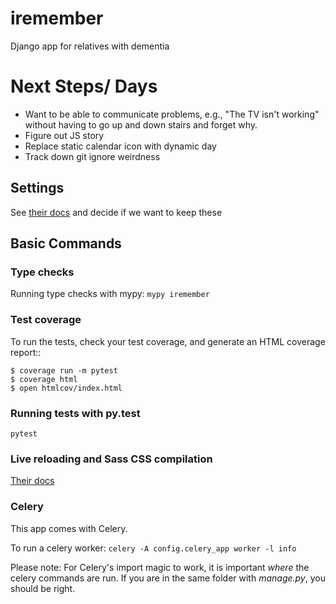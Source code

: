 iremember
=========

Django app for relatives with dementia

Next Steps/ Days
================

- Want to be able to communicate problems, e.g., "The TV isn't working" 
  without having to go up and down stairs and forget why.  
- Figure out JS story
- Replace static calendar icon with dynamic day
- Track down git ignore weirdness


Settings
--------

See [their docs](http://cookiecutter-django.readthedocs.io/en/latest/settings.html) and 
decide if we want to keep these

Basic Commands
--------------

### Type checks

Running type checks with mypy: `mypy iremember`

### Test coverage

To run the tests, check your test coverage, and generate an HTML coverage report::

    $ coverage run -m pytest
    $ coverage html
    $ open htmlcov/index.html

### Running tests with py.test

`pytest`

### Live reloading and Sass CSS compilation

[Their docs](http://cookiecutter-django.readthedocs.io/en/latest/live-reloading-and-sass-compilation.html)


### Celery

This app comes with Celery.

To run a celery worker: `celery -A config.celery_app worker -l info`

Please note: For Celery's import magic to work, it is important *where* the celery commands are run. If you are in the same folder with *manage.py*, you should be right.
